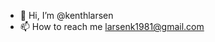 - 👋 Hi, I’m @kenthlarsen
- 📫 How to reach me larsenk1981@gmail.com

<!---
kenthlarsen/kenthlarsen is a ✨ special ✨ repository because its `README.md` (this file) appears on your GitHub profile.
You can click the Preview link to take a look at your changes.
--->

